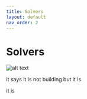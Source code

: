 ```yaml
---
title: Solvers
layout: default
nav_order: 2
---
```


# Solvers


![alt text](../flow7.svg)

it says it is not building but it is

it is